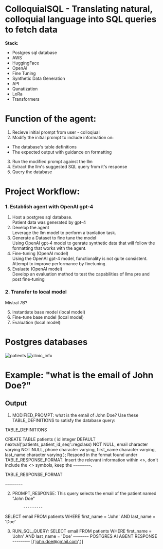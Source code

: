 # ColloquialSQL - Translating natural, colloquial language into SQL queries to fetch data

**Stack:**
- Postgres sql database
- AWS
- HuggingFace
- OpenAI
- Fine Tuning
- Synthetic Data Generation
- API
- Qunatization
- LoRa
- Transformers

# Function of the agent:
1. Recieve initial prompt from user - colloqiual
2. Modify the initial prompt to include information on:
- The database's table definitions
- The expected output with guidance on formatting
3. Run the modified prompt against the llm
4. Extract the llm's suggested SQL query from it's response
5. Query the database

# Project Workflow:

### 1. Establish agent with OpenAI gpt-4
1. Host a postgres sql database.
<br>Patient data was generated by gpt-4
2. Develop the agent
<br>Leverage the llm model to perform a tranlation task.
3. Generate a Dataset to fine tune the model
<br>Using OpenAI gpt-4 model to genrate synthetic data that will follow the formatting that works with the agent.
4. Fine-tuning (OpenAI model)
<br>Using the OpenAI gpt-4 model, functionality is not quite consistent. Attempt to improve performance by finetuning.
4. Evaluate (OpenAI model)
<br>Develop an evaluation method to test the capabilities of llms pre and post fine-tuning

### 2. Transfer to local model
Mistral 7B?

5. Instantiate base model (local model)
6. Fine-tune base model (local model)
7. Evaluation (local model)

# Postgres databases
![patients]('./assets/patients.png')
![clinic_info]('./assets/clinic_info.png')

# Example: "what is the email of John Doe?"

## Output
1. MODIFIED_PROMPT: what is the email of John Doe? Use these TABLE_DEFINITIONS to satisfy the database query:

TABLE_DEFINITIONS

CREATE TABLE patients (
    id integer DEFAULT nextval('patients_patient_id_seq'::regclass) NOT NULL,
    email character varying NOT NULL,
    phone character varying,
    first_name character varying,
    last_name character varying
); Respond in the format found under TABLE_RESPONSE_FORMAT. Insert the relevant information within <>, don't include the <> symbols, keep the ---------.

TABLE_RESPONSE_FORMAT

<insert an explanation of the sql query as raw text here>
            ---------
<insert sql query exclusively as raw text here>
            
2. PROMPT_RESPONSE: This query selects the email of the patient named "John Doe"

            ---------
SELECT email FROM patients WHERE first_name = 'John' AND last_name = 'Doe'
            
3. RUN_SQL_QUERY: SELECT email FROM patients WHERE first_name = 'John' AND last_name = 'Doe'
-------- POSTGRES AI AGENT RESPONSE ---------
[('john.doe@gmail.com',)]